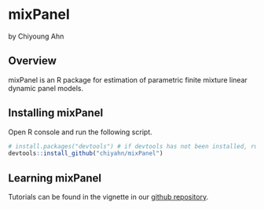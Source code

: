mixPanel
============================================
by Chiyoung Ahn

Overview
--------
mixPanel is an R package for estimation of parametric finite mixture linear dynamic panel models.

Installing mixPanel
------------

Open R console and run the following script.
``` r
# install.packages("devtools") # if devtools has not been installed, run this line.
devtools::install_github("chiyahn/mixPanel")
```

Learning mixPanel
-----
Tutorials can be found in the vignette in our [github repository](https://github.com/chiyahn/mixPanel/tree/master/vignettes).
